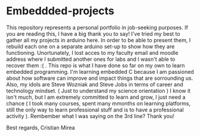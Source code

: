 # Embeddded-projects
This repository represents a personal portfolio in job-seeking purposes.
If you are reading this, I have a big thank you to say!
I've tried my best to gather all my projects in arduino here. In order to be able to present them, I rebuild each one on a separate arduino set-up to show how they are functioning. Unortunately, I lost acces to my faculty email and moodle address where I submitted another ones for labs and I wasn't able to recover them :( .
This repo is what I have done so far on my own to learn embedded programming.
I'm learning embedded C because I am passioned about how software can improve and impact things that are sorrounding us.
Also, my idols are Steve Wozniak and Steve Jobs in terms of career and technology mindset. ( Just to understand my science orientation )
I know it isn't much, but I am extremely committed to learn and grow, I just need a chance ( I took many courses, spent many mmonths on learning platforms, still the only way to learn professional stuff and is to have a professional activity ).
Rembember what I was saying on the 3rd line? Thank you!

Best regards,
Cristian Mirea
